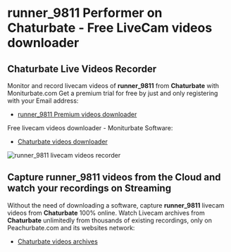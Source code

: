# runner_9811 Performer on Chaturbate - Free LiveCam videos downloader

## Chaturbate Live Videos Recorder

Monitor and record livecam videos of **runner_9811** from **Chaturbate** with Moniturbate.com
Get a premium trial for free by just and only registering with your Email address:
* [runner_9811 Premium videos downloader](https://moniturbate.com/request-demo-licence-key.html)

Free livecam videos downloader - Moniturbate Software:
* [Chaturbate videos downloader](https://moniturbate.com/moniturbate-download-software.html)

![runner_9811 livecam videos recorder](https://peachurnet.com/templates/moniturbate-software.png)


## Capture runner_9811 videos from the Cloud and watch your recordings on Streaming

Without the need of downloading a software, capture **runner_9811** livecam videos from **Chaturbate** 100% online.
Watch Livecam archives from **Chaturbate** unlimitedly from thousands of existing recordings, only on Peachurbate.com and its websites network:
* [Chaturbate videos archives](https://peachurnet.com/)